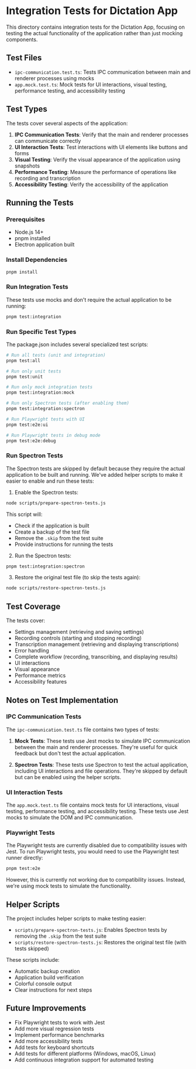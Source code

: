 # Integration Tests for Dictation App

This directory contains integration tests for the Dictation App, focusing on testing the actual functionality of the application rather than just mocking components.

## Test Files

- `ipc-communication.test.ts`: Tests IPC communication between main and renderer processes using mocks
- `app.mock.test.ts`: Mock tests for UI interactions, visual testing, performance testing, and accessibility testing

## Test Types

The tests cover several aspects of the application:

1. **IPC Communication Tests**: Verify that the main and renderer processes can communicate correctly
2. **UI Interaction Tests**: Test interactions with UI elements like buttons and forms
3. **Visual Testing**: Verify the visual appearance of the application using snapshots
4. **Performance Testing**: Measure the performance of operations like recording and transcription
5. **Accessibility Testing**: Verify the accessibility of the application

## Running the Tests

### Prerequisites

- Node.js 14+
- pnpm installed
- Electron application built

### Install Dependencies

```bash
pnpm install
```

### Run Integration Tests

These tests use mocks and don't require the actual application to be running:

```bash
pnpm test:integration
```

### Run Specific Test Types

The package.json includes several specialized test scripts:

```bash
# Run all tests (unit and integration)
pnpm test:all

# Run only unit tests
pnpm test:unit

# Run only mock integration tests
pnpm test:integration:mock

# Run only Spectron tests (after enabling them)
pnpm test:integration:spectron

# Run Playwright tests with UI
pnpm test:e2e:ui

# Run Playwright tests in debug mode
pnpm test:e2e:debug
```

### Run Spectron Tests

The Spectron tests are skipped by default because they require the actual application to be built and running. We've added helper scripts to make it easier to enable and run these tests:

1. Enable the Spectron tests:

```bash
node scripts/prepare-spectron-tests.js
```

This script will:

- Check if the application is built
- Create a backup of the test file
- Remove the `.skip` from the test suite
- Provide instructions for running the tests

2. Run the Spectron tests:

```bash
pnpm test:integration:spectron
```

3. Restore the original test file (to skip the tests again):

```bash
node scripts/restore-spectron-tests.js
```

## Test Coverage

The tests cover:

- Settings management (retrieving and saving settings)
- Recording controls (starting and stopping recording)
- Transcription management (retrieving and displaying transcriptions)
- Error handling
- Complete workflow (recording, transcribing, and displaying results)
- UI interactions
- Visual appearance
- Performance metrics
- Accessibility features

## Notes on Test Implementation

### IPC Communication Tests

The `ipc-communication.test.ts` file contains two types of tests:

1. **Mock Tests**: These tests use Jest mocks to simulate IPC communication between the main and renderer processes. They're useful for quick feedback but don't test the actual application.

2. **Spectron Tests**: These tests use Spectron to test the actual application, including UI interactions and file operations. They're skipped by default but can be enabled using the helper scripts.

### UI Interaction Tests

The `app.mock.test.ts` file contains mock tests for UI interactions, visual testing, performance testing, and accessibility testing. These tests use Jest mocks to simulate the DOM and IPC communication.

### Playwright Tests

The Playwright tests are currently disabled due to compatibility issues with Jest. To run Playwright tests, you would need to use the Playwright test runner directly:

```bash
pnpm test:e2e
```

However, this is currently not working due to compatibility issues. Instead, we're using mock tests to simulate the functionality.

## Helper Scripts

The project includes helper scripts to make testing easier:

- `scripts/prepare-spectron-tests.js`: Enables Spectron tests by removing the `.skip` from the test suite
- `scripts/restore-spectron-tests.js`: Restores the original test file (with tests skipped)

These scripts include:

- Automatic backup creation
- Application build verification
- Colorful console output
- Clear instructions for next steps

## Future Improvements

- Fix Playwright tests to work with Jest
- Add more visual regression tests
- Implement performance benchmarks
- Add more accessibility tests
- Add tests for keyboard shortcuts
- Add tests for different platforms (Windows, macOS, Linux)
- Add continuous integration support for automated testing
